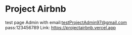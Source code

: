 # Project Airbnb
test page Admin with email:testProjectAdmin97@gmail.com pass:123456789
Link: https://projectairbnb.vercel.app